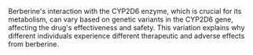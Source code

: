 Berberine's interaction with the CYP2D6 enzyme, which is crucial for its metabolism, can vary based on genetic variants in the CYP2D6 gene, affecting the drug's effectiveness and safety. This variation explains why different individuals experience different therapeutic and adverse effects from berberine.
